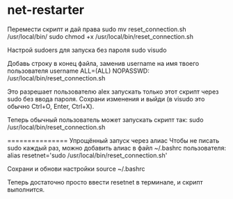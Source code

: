 # net-restarter
Перемести скрипт и дай права
sudo mv reset_connection.sh /usr/local/bin/
sudo chmod +x /usr/local/bin/reset_connection.sh

Настрой sudoers для запуска без пароля
sudo visudo

Добавь строку в конец файла, заменив username на имя твоего пользователя
username ALL=(ALL) NOPASSWD: /usr/local/bin/reset_connection.sh

Это разрешает пользователю alex запускать только этот скрипт через sudo без ввода пароля.
Сохрани изменения и выйди (в visudo это обычно Ctrl+O, Enter, Ctrl+X).

Теперь обычный пользователь может запускать скрипт так:
sudo /usr/local/bin/reset_connection.sh

===============
Упрощённый запуск через алиас
Чтобы не писать sudo каждый раз, можно добавить алиас в файл ~/.bashrc пользователя:
alias resetnet='sudo /usr/local/bin/reset_connection.sh'

Сохрани и обнови настройки
source ~/.bashrc

Теперь достаточно просто ввести resetnet в терминале, и скрипт выполнится.
